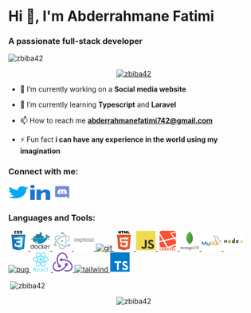 <h1>Hi 👋, I'm Abderrahmane Fatimi</h1>
<h3>A passionate full-stack developer</h3>

<p> <img src="https://komarev.com/ghpvc/?username=zbiba42&label=Profile%20views&color=0e75b6&style=flat" alt="zbiba42" /> </p>

<div style="width : 100%;text-align:center"> <a href="https://github.com/ryo-ma/github-profile-trophy"><img src="https://github-profile-trophy.vercel.app/?username=zbiba42" alt="zbiba42" /></a> </div>

- 🔭 I’m currently working on a **Social media website**

- 🌱 I’m currently learning **Typescript** and **Laravel**

- 📫 How to reach me **abderrahmanefatimi742@gmail.com**

- ⚡ Fun fact **i can have any experience in the world using my imagination**

<h3>Connect with me:</h3>
<p>
<a href="https://twitter.com/Zbiba42" target="_blank"><img src="./images/twitter.svg" alt="Zbiba42" height="30" width="40" /></a>
<a href="https://www.linkedin.com/in/abderrahmane-fatimi-209995251/" target="_blank"><img src="./images/linked-in-alt.svg" alt="abderrahmane-fatimi" height="30" width="40" /></a>
<a href="https://discord.gg/Zbiba#8512" target="_blank"><img src="./images/discord.svg" alt="Zbiba#8512" height="30" width="40" /></a>
</p>

<h3>Languages and Tools:</h3>
<p> <a href="https://developer.mozilla.org/en-US/docs/Web/CSS" target="_blank" rel="noreferrer"> <img src="https://raw.githubusercontent.com/devicons/devicon/master/icons/css3/css3-original-wordmark.svg" alt="css3" width="40" height="40"/> </a> <a href="https://www.docker.com/" target="_blank" rel="noreferrer"> <img src="https://raw.githubusercontent.com/devicons/devicon/master/icons/docker/docker-original-wordmark.svg" alt="docker" width="40" height="40"/> </a> <a href="https://www.electronjs.org" target="_blank" rel="noreferrer"> <img src="https://raw.githubusercontent.com/devicons/devicon/master/icons/electron/electron-original.svg" alt="electron" width="40" height="40"/> </a> <a href="https://expressjs.com" target="_blank" rel="noreferrer"> <img src="https://raw.githubusercontent.com/devicons/devicon/master/icons/express/express-original-wordmark.svg" alt="express" width="40" height="40"/> </a> <a href="https://git-scm.com/" target="_blank" rel="noreferrer"> <img src="https://www.vectorlogo.zone/logos/git-scm/git-scm-icon.svg" alt="git" width="40" height="40"/> </a> <a href="https://www.w3.org/html/" target="_blank" rel="noreferrer"> <img src="https://raw.githubusercontent.com/devicons/devicon/master/icons/html5/html5-original-wordmark.svg" alt="html5" width="40" height="40"/> </a> <a href="https://developer.mozilla.org/en-US/docs/Web/JavaScript" target="_blank" rel="noreferrer"> <img src="https://raw.githubusercontent.com/devicons/devicon/master/icons/javascript/javascript-original.svg" alt="javascript" width="40" height="40"/> </a> <a href="https://laravel.com/" target="_blank" rel="noreferrer"> <img src="https://raw.githubusercontent.com/devicons/devicon/master/icons/laravel/laravel-plain-wordmark.svg" alt="laravel" width="40" height="40"/> </a> <a href="https://www.mongodb.com/" target="_blank" rel="noreferrer"> <img src="https://raw.githubusercontent.com/devicons/devicon/master/icons/mongodb/mongodb-original-wordmark.svg" alt="mongodb" width="40" height="40"/> </a> <a href="https://www.mysql.com/" target="_blank" rel="noreferrer"> <img src="https://raw.githubusercontent.com/devicons/devicon/master/icons/mysql/mysql-original-wordmark.svg" alt="mysql" width="40" height="40"/> </a> <a href="https://nodejs.org" target="_blank" rel="noreferrer"> <img src="https://raw.githubusercontent.com/devicons/devicon/master/icons/nodejs/nodejs-original-wordmark.svg" alt="nodejs" width="40" height="40"/> </a> <a href="https://pugjs.org" target="_blank" rel="noreferrer"> <img src="https://cdn.worldvectorlogo.com/logos/pug.svg" alt="pug" width="40" height="40"/> </a> <a href="https://reactjs.org/" target="_blank" rel="noreferrer"> <img src="https://raw.githubusercontent.com/devicons/devicon/master/icons/react/react-original-wordmark.svg" alt="react" width="40" height="40"/> </a> <a href="https://redux.js.org" target="_blank" rel="noreferrer"> <img src="https://raw.githubusercontent.com/devicons/devicon/master/icons/redux/redux-original.svg" alt="redux" width="40" height="40"/> </a> <a href="https://tailwindcss.com/" target="_blank" rel="noreferrer"> <img src="https://www.vectorlogo.zone/logos/tailwindcss/tailwindcss-icon.svg" alt="tailwind" width="40" height="40"/> </a> <a href="https://www.typescriptlang.org/" target="_blank" rel="noreferrer"> <img src="https://raw.githubusercontent.com/devicons/devicon/master/icons/typescript/typescript-original.svg" alt="typescript" width="40" height="40"/> </a> </p>
<p>&nbsp;<img align="center" src="https://github-readme-stats.vercel.app/api?username=zbiba42&show_icons=true&theme=dark&locale=en" alt="zbiba42" /></p>
<div style="width : 100%;text-align:center"><img src="https://github-readme-streak-stats.herokuapp.com/?user=zbiba42&theme=dark" alt="zbiba42" /></div>
